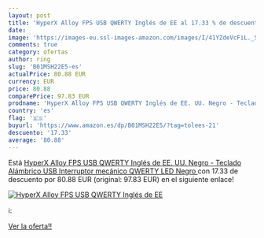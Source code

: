 ```yaml
---
layout: post
title: 'HyperX Alloy FPS USB QWERTY Inglés de EE al 17.33 % de descuento'
date: 
image: 'https://images-eu.ssl-images-amazon.com/images/I/41YZdeVcFiL._SL200_.jpg'
comments: true
category: ofertas
author: ring
slug: 'B01MSH22E5-es'
actualPrice: 80.88 EUR
currency: EUR
price: 80.88
comparePrice: 97.83 EUR
prodname: 'HyperX Alloy FPS USB QWERTY Inglés de EE. UU. Negro - Teclado  Alámbrico  USB  Interruptor mecánico  QWERTY  LED  Negro '
country: 'es'
flag: '🇪🇸'
buyurl: 'https://www.amazon.es/dp/B01MSH22E5/?tag=tolees-21'
descuento: '17.33'
average: '80.88'
---
```


Está [HyperX Alloy FPS USB QWERTY Inglés de EE. UU. Negro - Teclado  Alámbrico  USB  Interruptor mecánico  QWERTY  LED  Negro ](https://www.amazon.es/dp/B01MSH22E5/?tag=tolees-21) con 17.33 de descuento por 80.88 EUR (original: 97.83 EUR) en el siguiente enlace!

[![HyperX Alloy FPS USB QWERTY Inglés de EE](https://images-eu.ssl-images-amazon.com/images/I/41YZdeVcFiL._SL200_.jpg)](https://www.amazon.es/dp/B01MSH22E5/?tag=tolees-21)

ℹ️:


[Ver la oferta!!](https://www.amazon.es/dp/B01MSH22E5/?tag=tolees-21)
